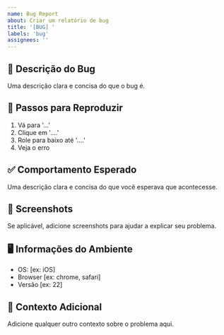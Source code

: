 ```yaml
---
name: Bug Report
about: Criar um relatório de bug
title: '[BUG] '
labels: 'bug'
assignees: ''
---
```


## 🐛 Descrição do Bug
Uma descrição clara e concisa do que o bug é.

## 🔄 Passos para Reproduzir
1. Vá para '...'
2. Clique em '....'
3. Role para baixo até '....'
4. Veja o erro

## ✅ Comportamento Esperado
Uma descrição clara e concisa do que você esperava que acontecesse.

## 📱 Screenshots
Se aplicável, adicione screenshots para ajudar a explicar seu problema.

## 🖥️ Informações do Ambiente
 - OS: [ex: iOS]
 - Browser [ex: chrome, safari]
 - Versão [ex: 22]

## 📄 Contexto Adicional
Adicione qualquer outro contexto sobre o problema aqui.
